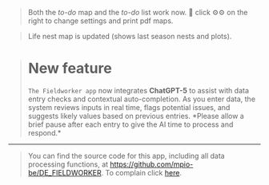 
> Both the *to-do* map and the *to-do* list work now. 🔔 click ⚙⚙ on the right to change settings and print pdf maps.

> Life nest map is updated (shows last season nests and plots). 

> <h1>New feature</h1> <code>The Fieldworker app</code> now integrates <strong>ChatGPT-5</strong> to assist with data entry checks and contextual auto-completion.  As you enter data, the system reviews inputs in real time, flags potential issues, and suggests likely values based on previous entries.  *Please allow a brief pause after each entry to give the AI time to process and respond.*



------


> You can find the source code for this app, including all data processing functions, at https://github.com/mpio-be/DE_FIELDWORKER. To complain click <a href='mailto:mihai.valcu@bi.mpg.de'>here</a>.    

